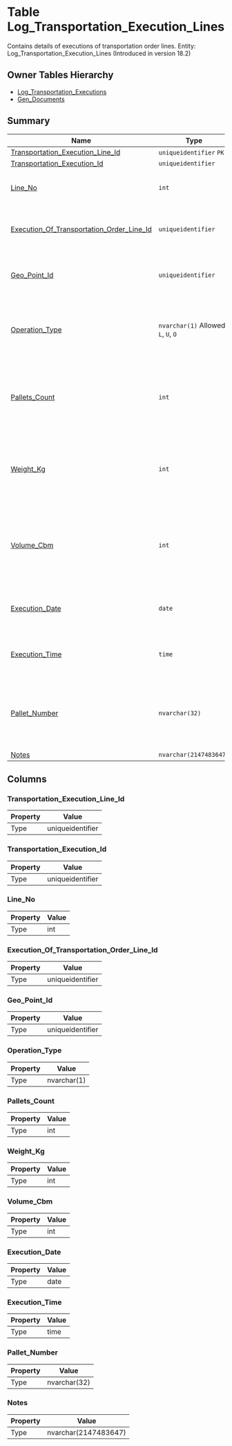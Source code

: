 # Table Log_Transportation_Execution_Lines

Contains details of executions of transportation order lines. Entity: Log_Transportation_Execution_Lines (Introduced in version 18.2)

## Owner Tables Hierarchy

* [Log_Transportation_Executions](Log_Transportation_Executions.md)
* [Gen_Documents](Gen_Documents.md)

## Summary

| Name | Type | Description |
| - | - | --- |
|[Transportation_Execution_Line_Id](#transportation_execution_line_id)|`uniqueidentifier` `PK`||
|[Transportation_Execution_Id](#transportation_execution_id)|`uniqueidentifier` ||
|[Line_No](#line_no)|`int` |Consecutive line number within this execution.|
|[Execution_Of_Transportation_Order_Line_Id](#execution_of_transportation_order_line_id)|`uniqueidentifier` |The transportation order line, which is executed.|
|[Geo_Point_Id](#geo_point_id)|`uniqueidentifier` |The geographic point, where the operation is executed.|
|[Operation_Type](#operation_type)|`nvarchar(1)` Allowed: `L`, `U`, `O`|The type of operation being executed. L=Loading; U=Unloading; O=Other.|
|[Pallets_Count](#pallets_count)|`int` |Number of pallets affected by this operation. NULL when unknown or N/A.|
|[Weight_Kg](#weight_kg)|`int` |Cargo weight in kg, affected by this operation. NULL when unknown or N/A.|
|[Volume_Cbm](#volume_cbm)|`int` |Cargo volume in cubic meters, affected by this operation. NULL when unknown or N/A.|
|[Execution_Date](#execution_date)|`date` |The date when the operation was executed.|
|[Execution_Time](#execution_time)|`time` |The time when the operation was executed.|
|[Pallet_Number](#pallet_number)|`nvarchar(32)` |Pallet number, when applicable. NULL when unknown or not applicable.|
|[Notes](#notes)|`nvarchar(2147483647)` ||

## Columns

### Transportation_Execution_Line_Id

| Property | Value |
| - | - |
|Type|uniqueidentifier|

### Transportation_Execution_Id

| Property | Value |
| - | - |
|Type|uniqueidentifier|

### Line_No

| Property | Value |
| - | - |
|Type|int|

### Execution_Of_Transportation_Order_Line_Id

| Property | Value |
| - | - |
|Type|uniqueidentifier|

### Geo_Point_Id

| Property | Value |
| - | - |
|Type|uniqueidentifier|

### Operation_Type

| Property | Value |
| - | - |
|Type|nvarchar(1)|

### Pallets_Count

| Property | Value |
| - | - |
|Type|int|

### Weight_Kg

| Property | Value |
| - | - |
|Type|int|

### Volume_Cbm

| Property | Value |
| - | - |
|Type|int|

### Execution_Date

| Property | Value |
| - | - |
|Type|date|

### Execution_Time

| Property | Value |
| - | - |
|Type|time|

### Pallet_Number

| Property | Value |
| - | - |
|Type|nvarchar(32)|

### Notes

| Property | Value |
| - | - |
|Type|nvarchar(2147483647)|


